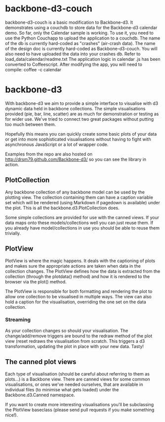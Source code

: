 # backbone-d3-couch
backbone-d3-couch is a basic modification to Backbone-d3. It demonstrates 
using a couchdb to store data for the Backbone-d3 calendar demo. 
So far, only the Calendar sample is working.
To use it, you need to use the Python Couchapp to upload the application to a 
couchdb. 
The name of the db is currently hard-coded as "crashes" (air-crash data).
The name of the design doc is currently hard-coded as Backbone-d3-couch.
You will also need to have uploaded the data into your crashes db. Refer to 
load_data/calendar/readme.txt
The application logic in calendar .js has been converted to Coffeescript.
After modifying the app, you will need to compile: coffee -c calendar 

# backbone-d3
With backbone-d3 we aim to provide a simple interface to visualise with d3
dynamic data held in backbone collections. The simple visualisations provided
(pie, bar, line, scatter) are as much for demonstration or testing as for wider
use. We've tried to connect two great packages without putting too much between
them.

Hopefully this means you can quickly create some basic plots of your data or
get into more sophisticated visualisations without having to fight with
asynchronous JavaScript or a lot of wrapper code.

Examples from the repo are also hosted on http://drsm79.github.com/Backbone-d3/
so you can see the library in action.

## PlotCollection
Any backbone collection of any backbone model can be used by the plotting view.
The collection containing them can have a caption variable set which will be
rendered (using Markdown if pagedown is available) under the plot. This is all
the backbone.d3.PlotCollection does.

Some simple collections are provided for use with the canned views. If your
data maps onto these models/collections well you can just reuse them. If you
already have model/collections in use you should be able to reuse them
trivially.

## PlotView
PlotView is where the magic happens. It deals with the captioning of plots and
makes sure the appropriate actions are taken when data in the collection
changes. The PlotView defines how the data is extracted from the collection
(through the plotdata() method) and how it is rendered to the browser via the
plot() method.

The PlotView is responsible for both formatting and rendering the plot to allow
one collection to be visualised in multiple ways. The view can also hold a
caption for the visualisation, overriding the one set on the data collection.

### Streaming
As your collection changes so should your visualisation. The change/add/remove
triggers are bound to the redraw method of the plot view (reset redraws the
visualisation from scratch. This triggers a d3 transformation, updating the
plot in place with your new data. Tasty!

## The canned plot views
Each type of visualisation (should be careful about referring to them as
plots...) is a Backbone view. There are canned views for some common
visualisations, or ones we've needed ourselves, that are available in
individual files (to minimise what gets loaded) under the Backbone.d3.Canned
namespace.

If you want to create more interesting visualisations you'll be subclassing the
PlotView baseclass (please send pull requests if you make something nice!).

